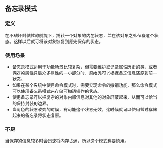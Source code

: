 ## 备忘录模式

### 定义
在不破坏封装性的前提下，捕获一个对象的内在状态，并在该对象之外保存这个状态。这样以后就可将该对象恢复到原先保存的状态。

### 使用场景
* 备忘录模式适用于功能场景比较复杂，但需要维护或记录属性历史的类，或者保存的属性只是众多属性的一小部分时，原始类可以根据备忘信息还原到前一状态。
* 如果在某个系统中使用命令模式时，需要实现命令的撤销功能，那么命令模式可以使用备忘录模式来存储可撤销操作的状态。
* 使用备忘录可以把复杂的对象内部信息对其他的对象屏蔽起来，从而可以恰当的保持封装的边界。
* 当角色的状态改变的时候，有可能这个状态无效，这时候就可以使用暂时存储起来的备忘录将状态复原。

### 不足
当保存的信息较多时会迅速将内存占满，所以这个模式也要慎用。
